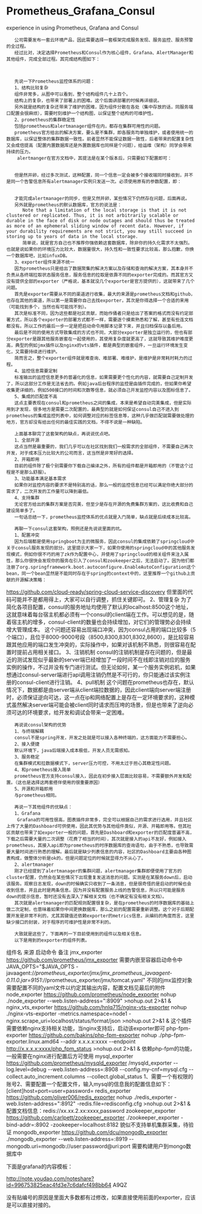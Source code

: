# Prometheus_Grafana_Consul
experience in using Prometheus, Grafana and Consul

       公司需要发布一套云环境产品，因此需要选择一套框架完成服务发现、服务监控、服务预警的全过程。
       经过比对，决定选择Prometheus和Consul作为核心组件，Grafana、AlertManager和其他组件，完成全部过程。其完成结构图如下：
       


       先说一下Prometheus监控体系的问题：
       1、结构比较复杂
       组件非常多，从图中可以看到，整个结构组件几十上百个。
       结构上的复杂，也带来了部署上的困难。这个后面讲部署的时候再详细说。
       另外就是结构的复杂还带来了维护的困难，因为组件分散在各处（集中存放的话，同服务端口配置会很麻烦），需要时刻维护一个结构图，以保证整个结构的可维护性。
       2、prometheus的集群稳定性
       包括prometheus和alertmanager组件在内，都存在集群可用性的问题。
       prometheus官方给出的解决方案，要么是不集群，即各服务均单独维护，或者使用统一的数据库，以保证整体的集群数据一致性。前者显然不能保证数据一致性，后者带来的配置复杂性又会成倍提高（配置内置数据库还是外置数据库也同样是个问题），给运维（架构）同学会带来持续的压力。
        alertmanger在官方文档中，其提法是在某个版本后，只需要如下配置即可：


       但是然并卵，经过多次测试，这种配置，同一个信息一定会被多个接收端同时接收到，并不是同一个告警信息所有alertmanager实例只发送一次。必须使用原有的参数配置，即：


       才能完成alertmanager的同步，但是又然并卵，某些情况下仍然存在问题，后面再说。
       另外就是prometheus的默认数据库，官方的说法是：
          Note that a limitation of the local storage is that it is not clustered or replicated. Thus, it is not arbitrarily scalable or durable in the face of disk or node outages and should thus be treated as more of an ephemeral sliding window of recent data. However, if your durability requirements are not strict, you may still succeed in storing up to years of data in the local storage.
          简单说，就是官方自己也不推荐你强依赖这套数据库，除非你的持久化需求不太强烈。也就是说如果你的环境压力比较大，数据量很大，持久性和一致性要求比较高，那么抱歉，你换一个数据库吧，比如infuxDB。
       3、exporter组件来源不统一
       因为prometheus只是给出了数据聚集的解决方案以及存储和查询的解决方案，其本身并不负责从各终端拉取状态服务信息，服务信息的拉取是依靠不同的exporter完成的。而其官方又没有提供全部的exporter（严格说，基本就没几个exporter是官方提供的），这就带来了几个问题。
       首先是exporter需要从不同的渠道进行收集，最大的来源是prometheus文档和github，也存在其他的渠道，所以第一是需要你自己去找exporter，其次是你得选择一个合适的来用（可能找到多个，当然也有可能找不到）。
       其次是标准不同，因为这些都是社区贡献，而始作俑者只是给出了答案的格式而没有约定部署方式，所以各个exporter的部署方式都不一样，需要逐个摸索熟悉和了解，甚至有些连文档都没有。所以工作的最后一步一定是把启动命令用脚本记录下来，并且归档保存以备后用。
       最后是不同的使用方式导致集成的方式也不同，大部分exporter是独立运行的，但也有部分exporter是跟其他服务嵌套在一起使用的，其使用复杂度就更高了，这就导致其维护难度更高，典型的例如jmx插件以及nginx的vts插件，都是典型的嵌套组件，一旦运行环境发生变化，又需要持续进行维护。
       简而言之，整个exporter组件就是难查询、难部署、难维护，是维护是非常耗时耗力的过程。
       4、监控信息需要定制
       标准输出的监控信息更多的普遍化的信息，如果需要更个性化的内容，就需要自己定制开发了，所以这部分工作是无法省去的。例如java后台程序的监控是由插件完成的，但如果你希望收集更详细的，例如500接口的时间和次数等信息，就必须自己开发监控内容以及图标信息了。
       5、集成的匹配度不高
       这点主要表现在consul和prometheus之间的集成，本来是希望自动完美集成，但是实际用到才发现，很多地方是需要二次配置的，最典型的就是如何保证consul自己不进入到prometheus的集成监控列表中，如何调整对应的标签信息等，这种几乎做匹配就需要做处理的地方，官方却没有给出任何的最佳实践的文档，不得不说是一种缺陷。

       上面基本聊完了这套架构的缺点，再说说优点吧。
       1、全部开源
       这点当然是最重要的，我们几乎可以在社区找到我们一般需求的全部组件，不需要自己再次开发，对于成本压力比较大的公司而言，这当然是非常好的选择。
       2、开箱即用
       目前的组件除了极个别需要你下载自己编译之外，所有的组件都是开箱即用的（不管这个过程是不是那么舒服）。
       3、功能基本满足基本需求
       如果你对监控内容的要求不是特别高的话，那么一般的监控信息已经可以满足你绝大部分的需求了，二次开发的工作量可以降到最低。
       4、支持集群
       无论官方给出的集群方案是否完美，但至少是存在开源的免费集群方案的，这比收费和自己建设简单多了。
       一句话总结一下，prometheus监控体系的优点就是入门简单，缺点就是后续成本比较高。

       再聊一下consul这套架构，照例还是先说说里面的坑。
       1、配置冲突
       因为后端都是使用springboot为主的微服务，因此consul的集成依赖了springcloud中关于consul服务发现的部分。这里提示大家一下，如果你使用的springcloud中的其他服务发现模式，例如你很不巧的用了zk作为配置中心，并使用了springcloud的相关组件来注入属性，那么你很快会发现你的服务在引入了consul和zookeeper之后，无法启动了。因为他们都注册了org.springframework.boot.autoconfigure.EnableAutoConfiguration这个bean，同一个bean显然是不能同时存在于spring的context中的，这里推荐一个github上贡献的开源解决策略：
https://github.com/cloud-ready/spring-cloud-service-discovery
       但里面的代码可能并不是都用得上，大家可以自行调整，抓住关键即可。
       2、管理复杂
       为了简化各项目配置，consul的服务地址均使用了默认的localhost:8500这个地址，这就意味着每台宿主机都必须有一个consul的client端在工作。可以想见的是，随着宿主机的增多，consul-client的数量也会持续增加，对它们的管理势必会持续增大管理成本。
       这个问题还容易出现端口冲突，因为consul占用的端口比较多（5个端口），且位于8000-9000号段（8500,8300,8301,8302,8600），是比较容易跟其他应用的端口发生冲突的，实际操作中，如果对该机制不熟悉，则很容易在配置时提前占用相关接口。
       3、注销机制
       consul的注销机制是存在问题的，但是最近的测试发现似乎最新的server端已经增加了一段时间不在线即注销对应的服务实例的操作，不过并没有专门进行测试。但无论如何，某一个服务实例宕机，如果想通过consul-server端进行api调用注销仍然是不可行的，你只能通过该实例注册的consul-client进行注销。
       4、pull机制
       这个问题在prometheus也存在，默认情况下，数据都是由server端从client端拉数据的，因此client端向server端注册时，必须保证逆向可达，这一点在ip和网络配置上是存在一定环境要求的，这种模式虽然解决server端可能会被client同时请求而压垮的场景，但是也带来了逆向必须可达的环境要求，给开发和调试会带来一定困难。

       再说说consul架构的优势
       1、与终端解耦
       consul不是spring开发，开发之处就是可以接入各种终端的，这方面能力不需要担心。
       2、接入便捷
       默认环境下，java后端接入成本极低，开发人员无需感知。
       3、服务稳定
       在集群模式和拉数据模式下，server压力可控，不用太过于担心其稳定性问题。
       4、和prometheus接入简单
       prometheus官方支持consul接入，因此在初步接入层面比较容易，不需要额外开发和配置。（这也是选择这两套搭伴使用的很重要原因）
       5、开源和开箱即用
       与prometheus相同。

       再说一下其他组件的优缺点：
       1、Grafana
        Grafana的可用性很高，图表插件非常多，完全可以根据自己的需求进行选用，并且社区上传了大量的Dashboard可供使用，因此其优势与其他组件类似，开源、开箱即用等。但其社区贡献也带来了如exporter一般的问题，首先是Dashboard和exporter的匹配度普遍不高，下载之后需要大量的二次调整（花费了相当的时间），其次就是接入的api不友好，例如接入prometheus，其接入api即为prometheus的时序数据库的查询语句，由于不熟悉，也导致需要大量时间进行熟悉的理解。最后就是缺少列表信息的内容，社区的Dashboard主要由各种图表构成，做整体分析是ok的，但是问题定位的时候就显得力不从心了。
       2、alertmanager
       刚才已经提到了alertmanager的集群问题，alertmanager集群即便使用了官方的cluster配置，仍然会在某些情况下出现重复发送消息的问题。实测是在某服务down后，启动该服务。观察日志发现，down的时候确实只收到了一条消息，但是很奇怪的是启动的时候也会收到信息，并且此时是两条信息。因为并没有配置服务上线的告警信息，所以只可能是服务down的提示信息，暂时还没有去深入了解相关文档（也不确定有没有相关文档）。
       其次就是alertmanager的匹配规则配置很复杂，是在prometheus的时序数据库的基础上做二次定制，也意味着如果你中间更换数据库，那么之前的配置需要重新调整。这个对于后期配置开发是非常不利的，尤其其键值还依赖exporter的metrics信息，从编码的角度而言，这里缺少接口的封装，对于程序的可维护性是非常不利的。
       
       大致就是这些了，下面再列一下目前使用到的组件以及相关信息。
       以下是用到的exporter的组件列表。
组件名 来源 启动命令 备注
jmx_exporter https://github.com/prometheus/jmx_exporter 需要内嵌至容器启动命令中JAVA_OPTS="$JAVA_OPTS  -javaagent:/*/prometheus_exporter/jmx/jmx_prometheus_javaagent-0.11.0.jar=9151:/*/prometheus_exporter/jmx/tomcat.yaml" 不同的jmx监控对象需要配置不同的yaml文件以约定其输出内容，配置文档见最后的附件
node_exporter https://github.com/prometheus/node_exporter nohup ./node_exporter --web.listen-address=":8909" >nohup.out 2>&1 & 
nginx_vts_exporter https://github.com/hnlq715/nginx-vts-exporter nohup ./nginx-vts-exporter -metrics.namespace=node1 -nginx.scrape_uri=localhost/status/format/json  >nohup.out 2>&1 & 这个插件需要依赖nginx支持相关功能，当nginx支持后，启动该exporter即可
php-fpm-exporter https://github.com/bakins/php-fpm-exporter nohup ./php-fpm-exporter.linux.amd64 --addr x.x.x.x:xxxx --endpoint http://x.x.x.x:xxxx/php_fpm_status >nohup.out 2>&1 & 依赖php-fpm的功能，一般需要在nginx进行配置后方可使用
mysql_exporter https://github.com/prometheus/mysqld_exporter /mysqld_exporter --log.level=debug --web.listen-address=:8908 --config.my-cnf=mysql.cfg --collect.auto_increment.columns --collect.global_status 1、需要一个有权限的账号2、需要配置一个配置文件，输入mysql的信息我的配置信息如下：[client]host=port=user=password=
redis_exporter https://github.com/oliver006/redis_exporter nohup ./redis_exporter -web.listen-address=":8912" -redis.file=redisconfig.cfg >nohup.out 2>&1 &  配置文档信息：redis://xx.xx.2.xx:xxxx,password
zookeeper_exporter https://github.com/carlpett/zookeeper_exporter ./zookeeper_exporter -bind-addr=:8902 -zookeeper=localhost:8182 貌似不支持单机集群采集，待验证
mongodb_exporter https://github.com/dcu/mongodb_exporter ./mongodb_exporter --web.listen-address=:8919 --mongodb.uri=mongodb://user:password@uri:port 需要构建用户到mongo数据库中

下面是grafana的内容模板：

http://note.youdao.com/noteshare?id=996753825eac4fd3e7c6dafcf498bb64
A9QZ

没有贴编号的原因是里面大多数都有过修改，如果直接使用前面的exporter，应该是可以直接对接的。

